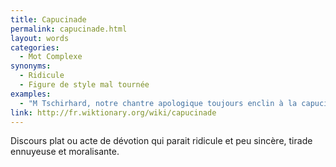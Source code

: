 ```yaml
---
title: Capucinade
permalink: capucinade.html
layout: words
categories:
  - Mot Complexe
synonyms:
  - Ridicule
  - Figure de style mal tournée
examples:
  - "M Tschirhard, notre chantre apologique toujours enclin à la capucinade rhétorique !"
link: http://fr.wiktionary.org/wiki/capucinade
---
```


Discours plat ou acte de dévotion qui parait ridicule et peu sincère, tirade ennuyeuse et moralisante.
